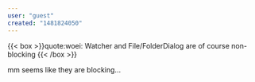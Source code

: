 ```yaml
---
user: "guest"
created: "1481824050"
---
```


{{< box >}}quote:woei:
Watcher and File/FolderDialog are of course non-blocking{{< /box >}}

mm seems like they are blocking...
